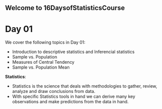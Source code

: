 ## Welcome to 16DaysofStatisticsCourse

# Day 01
We cover the following topics in Day 01:
* Introduction to descriptive statistics and Inferencial statistics
* Sample vs. Population
* Measures of Central Tendency
* Sample vs. Population Mean

**Statistics**:
* Statistics is the science that deals with methodologies to gather, review, analyze and draw conclusions from data. 
* With specific Statistics tools in hand we can derive many key observations and make predictions from the data in hand. 



